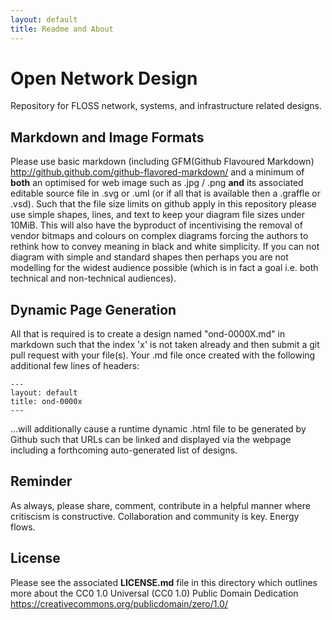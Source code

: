 ```yaml
---
layout: default
title: Readme and About
---
```


# Open Network Design

Repository for FLOSS network, systems, and infrastructure related designs. 

## Markdown and Image Formats

Please use basic markdown (including GFM(Github Flavoured Markdown) http://github.github.com/github-flavored-markdown/ and a minimum of **both** an optimised for web image such as .jpg / .png **and** its associated editable source file in .svg or .uml (or if all that is available then a .graffle or .vsd). Such that the file size limits on github apply in this repository please use simple shapes, lines, and text to keep your diagram file sizes under 10MiB. This will also have the byproduct of incentivising the removal of vendor bitmaps and colours on complex diagrams forcing the authors to rethink how to convey meaning in black and white simplicity. If you can not diagram with simple and standard shapes then perhaps you are not modelling for the widest audience possible (which is in fact a goal i.e. both technical and non-technical audiences).

## Dynamic Page Generation

All that is required is to create a design named "ond-0000X.md" in markdown such that the index 'x' is not taken already and then submit a git pull request with your file(s). Your .md file once created with the following additional few lines of headers:

```
---
layout: default
title: ond-0000x
---
```

...will additionally cause a runtime dynamic .html file to be generated by Github such that URLs can be linked and displayed via the webpage including a forthcoming auto-generated list of designs.


## Reminder

As always, please share, comment, contribute in a helpful manner where critiscism is constructive. Collaboration and community is key. Energy flows.

## License 

Please see the associated __LICENSE.md__ file in this directory which outlines more about the CC0 1.0 Universal (CC0 1.0) 
Public Domain Dedication https://creativecommons.org/publicdomain/zero/1.0/
